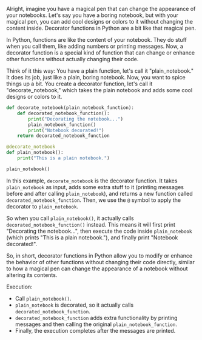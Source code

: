 Alright, imagine you have a magical pen that can change the appearance of your notebooks. Let's say you have a boring notebook, but with your magical pen, you can add cool designs or colors to it without changing the content inside. Decorator functions in Python are a bit like that magical pen.

In Python, functions are like the content of your notebook. They do stuff when you call them, like adding numbers or printing messages. Now, a decorator function is a special kind of function that can change or enhance other functions without actually changing their code.

Think of it this way: You have a plain function, let's call it "plain_notebook." It does its job, just like a plain, boring notebook. Now, you want to spice things up a bit. You create a decorator function, let's call it "decorate_notebook," which takes the plain notebook and adds some cool designs or colors to it.

```python
def decorate_notebook(plain_notebook_function):
    def decorated_notebook_function():
        print("Decorating the notebook...")
        plain_notebook_function()
        print("Notebook decorated!")
    return decorated_notebook_function

@decorate_notebook
def plain_notebook():
    print("This is a plain notebook.")

plain_notebook()

```


In this example, `decorate_notebook` is the decorator function. It takes `plain_notebook` as input, adds some extra stuff to it (printing messages before and after calling `plain_notebook`), and returns a new function called `decorated_notebook_function`. Then, we use the `@` symbol to apply the decorator to `plain_notebook`.

So when you call `plain_notebook()`, it actually calls `decorated_notebook_function()` instead. This means it will first print "Decorating the notebook...", then execute the code inside `plain_notebook` (which prints "This is a plain notebook."), and finally print "Notebook decorated!".

So, in short, decorator functions in Python allow you to modify or enhance the behavior of other functions without changing their code directly, similar to how a magical pen can change the appearance of a notebook without altering its contents.

Execution:

- Call `plain_notebook()`.
- `plain_notebook` is decorated, so it actually calls `decorated_notebook_function`.
- `decorated_notebook_function` adds extra functionality by printing messages and then calling the original `plain_notebook_function`.
- Finally, the execution completes after the messages are printed.